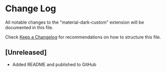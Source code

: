 # Change Log
All notable changes to the "material-dark-custom" extension will be documented in this file.

Check [Keep a Changelog](http://keepachangelog.com/) for recommendations on how to structure this file.

## [Unreleased]
- Added README and published to GitHub

